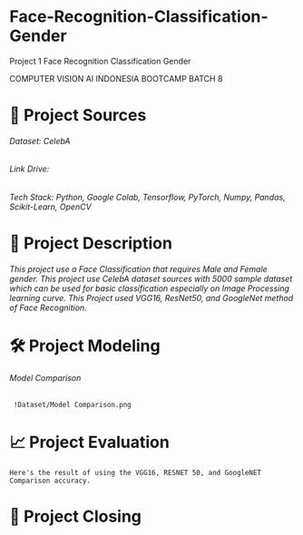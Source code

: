 # Face-Recognition-Classification-Gender
Project 1 Face Recognition Classification Gender

COMPUTER VISION AI INDONESIA BOOTCAMP BATCH 8

# 📂 Project Sources
     
###### Dataset: CelebA
###### Link Drive: 
###### Tech Stack: Python, Google Colab, Tensorflow, PyTorch, Numpy, Pandas, Scikit-Learn, OpenCV

# 🧪 Project Description 
     
###### This project use a Face Classification that requires Male and Female gender. This project use CelebA dataset sources with 5000 sample dataset which can be used for basic classification especially on Image Processing learning curve. This Project used VGG16, ResNet50, and GoogleNet method of Face Recognition.  

# 🛠 Project Modeling 

###### Model Comparison 

     !Dataset/Model Comparison.png


# 📈 Project Evaluation 

    Here's the result of using the VGG16, RESNET 50, and GoogleNET Comparison accuracy. 


# 📝 Project Closing

